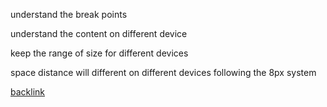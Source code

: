 
understand the break points

understand the content on different device

keep the range of size for different devices

space distance will different on different devices following the 8px system

[backlink](./Web-Design.md)